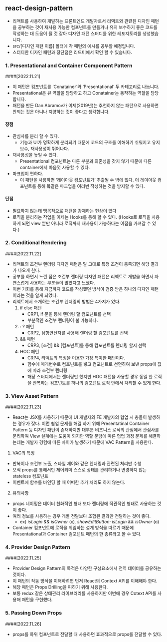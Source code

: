 ## react-design-pattern
- 리액트를 사용하여 개발하는 프론트엔드 개발자로서 리액트와 관련된 디자인 패턴을 공부하는 것이 재사용 가능한 컴포넌트를 만들거나 유지 보수하기 좋은 코드를 작성하는 대 도움이 될 것 같아 디자인 패턴 스터디를 위한 레포지토리를 생성했습니다.
- src/[디자인 패턴 이름] 폴터에 각 패턴의 예시를 공부할 예정입니다.
- 스터디한 디자인 패턴과 장단점은 리드미에서 확인 할 수 있습니다.

### 1. Presentational and Container Component Pattern 
####[2022.11.21]
- 이 패턴은 컴포넌트를 ‘Conatainer’와 ‘Presentational’ 두 카테고리로 나눕니다.
- Presentational은 뷰 역할을 담당하고 하고 Conatainer는 동작하는 역할을 담당합니다.
- 패턴을 만든 Dan Abramov가 이제(2019년)는 추천하지 않는 패턴으로 사용하면 안되는 것은 아니나 지양하는 것이 좋다고 생각합니다.
#### 장점
- 관심사를 분리 할 수 있다.
    - 기능과 UI가 명확하게 분리되기 때문에 코드의 구조를 이해하기 쉬워지고 유지보수, 재사용성이 뛰어나다.
- 재사용성을 높일 수 있다.
    - Presentational 컴포넌트는 다른 부분과 의존성을 갖지 않기 때문에 다른 container에서 마음껏 사용할 수 있다.
- 마크업이 편하다.
    - 이 패턴을 사용하면 ‘레이아웃 컴포넌트가’ 추출될 수 밖에 없다. 이 레이아웃 컴포넌트를 통해 똑같은 마크업을 여러번 작성하는 것을 방지할 수 있다.
#### 단점
- 필요하지 않는데 맹목적으로 패턴을 강제하는 현상이 있다
- 로직을 분리하는 작업을 이제는 Hooks를 통해 할 수 있다. (Hooks로 로직을 사용하게 되면 view 뿐만 아니라 로직까지 재사용이 가능하다는 이점을 가져갈 수 있다.)
### 2. Conditional Rendering
####[2022.11.22]
- 리액트의 조건부 렌더링 디자인 패턴은 말 그대로 특정 조건이 충족되면 해당 결과가 나오게 한다.
- 공부를 하면서 느낀 점은 조건부 렌더링 디자인 패턴은 리액트로 개발을 하면서 자연스럽게 사용하는 부분들이 많았다고 느꼈다.
- 이번 기회를 통해 지금까지 코드를 작성했던 방식이 검증 받은 하나의 디자인 패턴이라는 것을 알게 되었다.
- 리액트에서 소개하는 조건부 렌더링의 방법은 4가지가 있다.
  1. if else 패턴
     - CRP1, if 문을 통해 렌더링 할 컴포넌트를 선택
     - 부분적인 조건부 렌더링이 불 가능하다.
  2. : ? 패턴
     - CRP2, 삼항연산자를 사용해 렌더링 할 컴포넌트를 선택
  3. && 패턴
     - CRP3, [조건] && [컴포넌트]를 통해 컴포넌트를 렌더링 할지 선택
  4. HOC 패턴
     - CRP4, 리액트의 특징을 이용한 가장 특이한 패턴이다.
     - 함수에 매개변수로 컴포넌트를 넣고 컴포넌트로 선언하여 보낸 props에 값에 따라 조건부 렌더링
     - 해당 스터디에서는 렌더링만 했지만 HOC 패턴을 사용할 경우 동일 한 로직을 반복하는 컴포넌트를 하나의 컴포넌트 로직 안에서 처리할 수 있게 한다.
### 3. View Asset Pattern
####[2022.11.23]
- React는 JSX를 사용하기 때문에 UI 개발자와 FE 개발자의 협업 시 충돌이 발생하는 경우가 잦다. 이런 협업 문제를 해결 하기 위해 Presentatinal Container Pattern 등 디자인 패턴이 존재하지만 대부분 비즈니스 로직의 관점에서 관심사를 분리하여 View 설계에는 도움이 되지만 역할 분담에 따른 협업 과정 문제를 해결하는데는 개발자 경험에 따른 차이가 발생하기 때문에 VAC Pattern을 사용한다.
1. VAC의 특징
- 반복이나 조건부 노출, 스타일 제어와 같은 렌더링과 관련된 처리만 수행
- 오직 props를 통해서만 제어되며 스스로 상태를 관리하거나 변경하지 않는 stateless 컴포넌트
- 이벤트에 함수를 바인딩 할 때 어떠한 추가 처리도 하지 않는다.
2. 유의사항
- props 네이밍은 데이터 친화적인 형태 보다 렌더링에 직관적인 형태로 사용하는 것이 좋다.
- 여러 정보를 사용하는 경우 개별 전달보다 조합된 결과만 전달하는 것이 좋다.
    - ex) *isLogin && isOwner* (x)*, showEditButton: isLogin && isOwner* (o)
- Container 컴포넌트에 로직을 위임하는 설계 방식을 따르기 때문에 Presentational과 Container 컴포넌트 패턴의 한 종류라고 볼 수 있다.
### 4. Provider Design Pattern
####[2022.11.25]
- Provider Design Pattern의 목적은 다양한 구성요소에서 전역 데이터를 공유하는 것이다.
- 이 패턴의 작동 방식을 이해하려면 먼저 React의 Context API를 이해해야 한다.
- 해당 패턴은 Props Drilling을 피하기 위해 사용한다.
- 보통 redux 같은 상태관리 라이브러리를 사용하지만 이번에 경우 Cotext API를 사용해 패턴을 구현했다.
### 5. Passing Down Props
####[2022.11.26]
- props를 하위 컴포넌트로 전달할 때 사용하면 효과적으로 props를 전달할 수 있다.